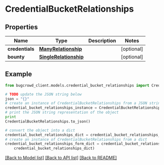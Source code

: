 # CredentialBucketRelationships


## Properties

Name | Type | Description | Notes
------------ | ------------- | ------------- | -------------
**credentials** | [**ManyRelationship**](ManyRelationship.md) |  | [optional] 
**bounty** | [**SingleRelationship**](SingleRelationship.md) |  | [optional] 

## Example

```python
from bugcrowd_client.models.credential_bucket_relationships import CredentialBucketRelationships

# TODO update the JSON string below
json = "{}"
# create an instance of CredentialBucketRelationships from a JSON string
credential_bucket_relationships_instance = CredentialBucketRelationships.from_json(json)
# print the JSON string representation of the object
print
CredentialBucketRelationships.to_json()

# convert the object into a dict
credential_bucket_relationships_dict = credential_bucket_relationships_instance.to_dict()
# create an instance of CredentialBucketRelationships from a dict
credential_bucket_relationships_form_dict = credential_bucket_relationships.from_dict(
    credential_bucket_relationships_dict)
```
[[Back to Model list]](../README.md#documentation-for-models) [[Back to API list]](../README.md#documentation-for-api-endpoints) [[Back to README]](../README.md)


